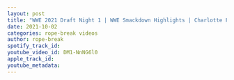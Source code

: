 ```yaml
---
layout: post
title: "WWE 2021 Draft Night 1 | WWE Smackdown Highlights | Charlotte Flair and Others Change Brands"
date: 2021-10-02
categories: rope-break videos
author: rope-break
spotify_track_id: 
youtube_video_id: DM1-NnNG6l0
apple_track_id: 
youtube_metadata: 
---
```

